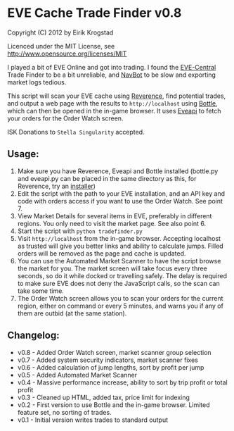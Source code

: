 # EVE Cache Trade Finder v0.8 #

Copyright (C) 2012 by Eirik Krogstad

Licenced under the MIT License, see http://www.opensource.org/licenses/MIT

I played a bit of EVE Online and got into trading. I found the [EVE-Central](http://eve-central.com/) Trade Finder to be a bit unreliable, and [NavBot](http://code.google.com/p/navbot/) to be slow and exporting market logs tedious.

This script will scan your EVE cache using [Reverence](https://github.com/ntt/reverence), find potential trades, and output a web page with the results to `http://localhost` using [Bottle](https://github.com/defnull/bottle), which can then be opened in the in-game browser. It uses [Eveapi](https://github.com/ntt/eveapi) to fetch your orders for the Order Watch screen.

ISK Donations to `Stella Singularity` accepted.

## Usage: ##
1. Make sure you have Reverence, Eveapi and Bottle installed (bottle.py and eveapi.py can be placed in the same directory as this, for Reverence, try an [installer](https://github.com/ntt/reverence/downloads))
2. Edit the script with the path to your EVE installation, and an API key and code with orders access if you want to use the Order Watch. See point 7.
3. View Market Details for several items in EVE, preferably in different regions. You only need to visit the market page. See also point 6.
4. Start the script with `python tradefinder.py`
5. Visit `http://localhost` from the in-game browser. Accepting localhost as trusted will give you better links and ability to calculate jumps. Filled orders will be removed as the page and cache is updated.
6. You can use the Automated Market Scanner to have the script browse the market for you. The market screen will take focus every three seconds, so do it while docked or travelling safely. The delay is required to make sure EVE does not deny the JavaScript calls, so the scan can take some time.
7. The Order Watch screen allows you to scan your orders for the current region, either on command or every 5 minutes, and warns you if any of them are outbid (at the same station).

## Changelog: ##
* v0.8 - Added Order Watch screen, market scanner group selection
* v0.7 - Added system security indicators, market scanner fixes
* v0.6 - Added calculation of jump lengths, sort by profit per jump
* v0.5 - Added Automated Market Scanner
* v0.4 - Massive performance increase, ability to sort by trip profit or total profit
* v0.3 - Cleaned up HTML, added tax, price limit for indexing
* v0.2 - First version to use Bottle and the in-game browser. Limited feature set, no sorting of trades.
* v0.1 - Initial version writes trades to standard output